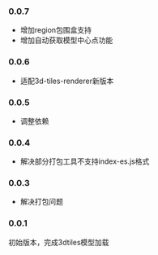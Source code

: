 ### 0.0.7
* 增加region包围盒支持
* 增加自动获取模型中心点功能

### 0.0.6
* 适配3d-tiles-renderer新版本

### 0.0.5
* 调整依赖

### 0.0.4
* 解决部分打包工具不支持index-es.js格式

### 0.0.3
* 解决打包问题

### 0.0.1
初始版本，完成3dtiles模型加载
